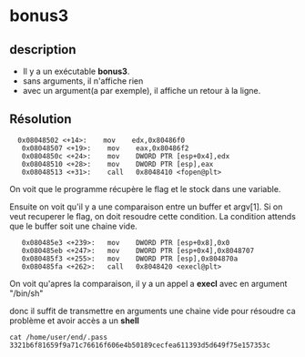 



# bonus3


## description
- Il y a un exécutable **bonus3**.
- sans arguments, il n'affiche rien
- avec un argument(a par exemple), il affiche un retour à la ligne.

## Résolution

      0x08048502 <+14>:    mov    edx,0x80486f0
       0x08048507 <+19>:    mov    eax,0x80486f2
       0x0804850c <+24>:    mov    DWORD PTR [esp+0x4],edx
       0x08048510 <+28>:    mov    DWORD PTR [esp],eax
       0x08048513 <+31>:    call   0x8048410 <fopen@plt>
On voit que le programme récupère le flag et le stock dans une variable.


Ensuite on voit qu'il y a une comparaison entre un buffer et argv[1].
Si on veut recuperer le flag, on doit resoudre cette condition.
La condition attends que le buffer soit une chaine vide. 

       0x080485e3 <+239>:   mov    DWORD PTR [esp+0x8],0x0
       0x080485eb <+247>:   mov    DWORD PTR [esp+0x4],0x8048707
       0x080485f3 <+255>:   mov    DWORD PTR [esp],0x804870a
       0x080485fa <+262>:   call   0x8048420 <execl@plt>
On voit qu'apres la comparaison, il y a un appel a **execl** avec en argument "/bin/sh"

donc il suffit de transmettre en arguments une chaine vide pour résoudre ca problème et avoir accès a un **shell**

    cat /home/user/end/.pass
    3321b6f81659f9a71c76616f606e4b50189cecfea611393d5d649f75e157353c
